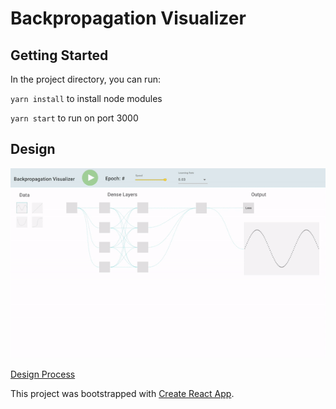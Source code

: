 # Backpropagation Visualizer

## Getting Started

In the project directory, you can run:

`yarn install` to install node modules

`yarn start` to run on port 3000

## Design
<img src="design.gif"></img>

<a href="https://docs.google.com/presentation/d/1wRmh6yn-17HEIQ0m4AQByZvGDS4vMtlV-SzJeSvFIpw/edit?usp=sharing">Design Process</a>







This project was bootstrapped with [Create React App](https://github.com/facebook/create-react-app).
